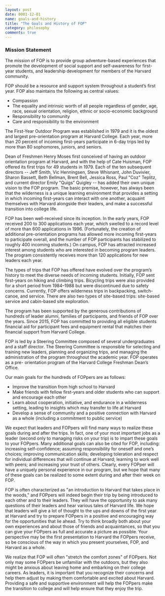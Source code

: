 ```yaml
---
layout: post
date: 0001-12-01
name: goals-and-history
title: "The Goals and History of FOP"
category: philosophy
comments: true
---
```


### Mission Statement

The mission of FOP is to provide group adventure-based experiences that promote the development of social support and self-awareness for first-year students, and leadership development for members of the Harvard community.

FOP should be a resource and support system throughout a student’s first year. FOP also maintains the following as central values:
- Compassion
- The equality and intrinsic worth of all people regardless of gender, age, race, sexual orientation,
religion, ethnic or socio-economic background
- Responsibility to community
- Care and responsibility to the environment

The First-Year Outdoor Program was established in 1979 and it is the oldest and largest pre-orientation program at Harvard College. Each year, more than 20 percent of incoming first-years participate in 6-day trips led by more than 80 sophomores, juniors, and seniors.

Dean of Freshmen Henry Moses first conceived of having an outdoor orientation program at Harvard, and with the help of Cate Huisman, FOP offered its first trips for 49 students in 1979. Each of the ten subsequent directors -- Jeff Smith, Vic Henningsen, Steve Whisnant, John Duvivier, Sharon Bassett, Beth Bellman, Brent Bell, Jessica Ross, Paul "Coz" Teplitz, and current director Emily "Quigs" Quigley -- has added their own unique vision to the FOP program. The basic premise, however, has always been that the wilderness is a unique learning environment that provides a setting in which incoming first-years can interact with one another, acquaint themselves with Harvard alongside their leaders, and make a successful transition into college life.

FOP has been well-received since its inception. In the early years, FOP received 200 to 300 applications each year, which swelled to a record level of more than 600 applications in 1996. (Fortunately, the creation of additional pre-orientation programs has allowed more incoming first-years to participate overall, and the number of FOP participants has stabilized to roughly 400 incoming students.) On campus, FOP has attracted increased interest among students who are interested in becoming program leaders. The program consistently receives more than 120 applications for new leaders each year.

The types of trips that FOP has offered have evolved over the program’s history to meet the diverse needs of incoming students. Initially, FOP sent first-years on hiking and climbing trips. Bicycling trips were also provided for a short period from 1984–1988 but were discontinued due to safety concerns. Currently, FOP offers wilderness trips in backpacking, switch-canoe, and service. There are also two types of site-based trips: site-based service and cabin-based site exploration.

The program has been supported by the generous contributions of hundreds of leader alumni, families of participants, and friends of FOP over the years. Since 2015, FOP has committed to providing all eligible students financial aid for participant fees and equipment rental that matches their financial support from Harvard College.

FOP is led by a Steering Committee composed of several undergraduates and a staff director. The Steering Committee is responsible for selecting and training new leaders, planning and organizing trips, and managing the administration of the program throughout the academic year. FOP operates as a pre- orientation program of the Harvard College Freshman Dean’s Office.

Our main goals for the hundreds of FOPpers are as follows:
- Improve the transition from high school to Harvard
- Make friends with fellow first-years and older students who can support and encourage each
other
- Learn about cooperation, initiative, and endurance in a wilderness setting, leading to insights which may transfer to life at Harvard
- Develop a sense of community and a positive connection with Harvard as a whole (including a commitment to public service)

We expect that leaders and FOPpers will find many ways to realize these goals during and after the trips. In fact, one of your most important jobs as a leader (second only to managing risks on your trip) is to impart these goals to your FOPpers. Many additional goals can also be cited for FOP, including: increasing self-confidence; assuming responsibility for oneself and one’s choices; improving communication skills; developing toleration and respect for individual differences that will continue at Harvard; learning to work well with peers; and increasing your trust of others. Clearly, every FOPper will have a uniquely personal experience in our program, but we hope that many of these goals can be realized to some extent during and after their week on FOP.

FOP is often characterized as "an introduction to Harvard that takes place in the woods," and FOPpers will indeed begin their trip by being introduced to each other and to their leaders. They will have the opportunity to ask many questions of their leaders and hear various tales of Harvard life. We hope that leaders will give a lot of thought to the ups and downs of the first year at Harvard and try to prepare FOPpers in a positive and encouraging way for the opportunities that lie ahead. Try to think broadly both about your own experiences and about those of friends and acquaintances, so that you can give your FOPpers as full and accurate a picture as possible. Your perspective may be the first presentation to Harvard the FOPpers receive, so be conscious of the way in which you present yourselves, FOP, and Harvard as a whole.

We realize that FOP will often "stretch the comfort zones" of FOPpers. Not only may some FOPpers be unfamiliar with the outdoors, but they also might be anxious about leaving home and embarking on their college careers. As leaders, it is important that you recognize their concerns and help them adjust by making them comfortable and excited about Harvard. Providing a safe and supportive environment will help the FOPpers make the transition to college and will help ensure that they enjoy the trip.